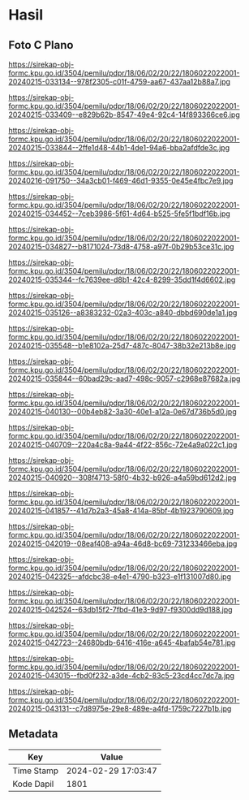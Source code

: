 # Hasil

## Foto C Plano

https://sirekap-obj-formc.kpu.go.id/3504/pemilu/pdpr/18/06/02/20/22/1806022022001-20240215-033134--978f2305-c01f-4759-aa67-437aa12b88a7.jpg

https://sirekap-obj-formc.kpu.go.id/3504/pemilu/pdpr/18/06/02/20/22/1806022022001-20240215-033409--e829b62b-8547-49e4-92c4-14f893366ce6.jpg

https://sirekap-obj-formc.kpu.go.id/3504/pemilu/pdpr/18/06/02/20/22/1806022022001-20240215-033844--2ffe1d48-44b1-4de1-94a6-bba2afdfde3c.jpg

https://sirekap-obj-formc.kpu.go.id/3504/pemilu/pdpr/18/06/02/20/22/1806022022001-20240216-091750--34a3cb01-f469-46d1-9355-0e45e4fbc7e9.jpg

https://sirekap-obj-formc.kpu.go.id/3504/pemilu/pdpr/18/06/02/20/22/1806022022001-20240215-034452--7ceb3986-5f61-4d64-b525-5fe5f1bdf16b.jpg

https://sirekap-obj-formc.kpu.go.id/3504/pemilu/pdpr/18/06/02/20/22/1806022022001-20240215-034827--b8171024-73d8-4758-a97f-0b29b53ce31c.jpg

https://sirekap-obj-formc.kpu.go.id/3504/pemilu/pdpr/18/06/02/20/22/1806022022001-20240215-035344--fc7639ee-d8b1-42c4-8299-35dd1f4d6602.jpg

https://sirekap-obj-formc.kpu.go.id/3504/pemilu/pdpr/18/06/02/20/22/1806022022001-20240215-035126--a8383232-02a3-403c-a840-dbbd690de1a1.jpg

https://sirekap-obj-formc.kpu.go.id/3504/pemilu/pdpr/18/06/02/20/22/1806022022001-20240215-035548--b1e8102a-25d7-487c-8047-38b32e213b8e.jpg

https://sirekap-obj-formc.kpu.go.id/3504/pemilu/pdpr/18/06/02/20/22/1806022022001-20240215-035844--60bad29c-aad7-498c-9057-c2968e87682a.jpg

https://sirekap-obj-formc.kpu.go.id/3504/pemilu/pdpr/18/06/02/20/22/1806022022001-20240215-040130--00b4eb82-3a30-40e1-a12a-0e67d736b5d0.jpg

https://sirekap-obj-formc.kpu.go.id/3504/pemilu/pdpr/18/06/02/20/22/1806022022001-20240215-040709--220a4c8a-9a44-4f22-856c-72e4a9a022c1.jpg

https://sirekap-obj-formc.kpu.go.id/3504/pemilu/pdpr/18/06/02/20/22/1806022022001-20240215-040920--308f4713-58f0-4b32-b926-a4a59bd612d2.jpg

https://sirekap-obj-formc.kpu.go.id/3504/pemilu/pdpr/18/06/02/20/22/1806022022001-20240215-041857--41d7b2a3-45a8-414a-85bf-4b1923790609.jpg

https://sirekap-obj-formc.kpu.go.id/3504/pemilu/pdpr/18/06/02/20/22/1806022022001-20240215-042019--08eaf408-a94a-46d8-bc69-731233466eba.jpg

https://sirekap-obj-formc.kpu.go.id/3504/pemilu/pdpr/18/06/02/20/22/1806022022001-20240215-042325--afdcbc38-e4e1-4790-b323-e1f131007d80.jpg

https://sirekap-obj-formc.kpu.go.id/3504/pemilu/pdpr/18/06/02/20/22/1806022022001-20240215-042524--63db15f2-7fbd-41e3-9d97-f9300dd9d188.jpg

https://sirekap-obj-formc.kpu.go.id/3504/pemilu/pdpr/18/06/02/20/22/1806022022001-20240215-042723--24680bdb-6416-416e-a645-4bafab54e781.jpg

https://sirekap-obj-formc.kpu.go.id/3504/pemilu/pdpr/18/06/02/20/22/1806022022001-20240215-043015--fbd0f232-a3de-4cb2-83c5-23cd4cc7dc7a.jpg

https://sirekap-obj-formc.kpu.go.id/3504/pemilu/pdpr/18/06/02/20/22/1806022022001-20240215-043131--c7d8975e-29e8-489e-a4fd-1759c7227b1b.jpg


## Metadata

| Key        | Value               |
| ---------- | ------------------- |
| Time Stamp | 2024-02-29 17:03:47 |
| Kode Dapil | 1801                |



